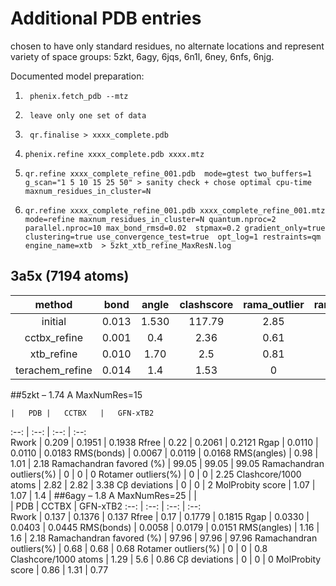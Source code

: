 # Additional PDB entries 
chosen to have only standard residues, no alternate locations and represent variety of space groups: 5zkt, 6agy, 6jqs, 6n1l, 6ney, 6nfs, 6njg.


Documented model preparation:

1.      phenix.fetch_pdb --mtz 

2.      leave only one set of data  

3.      qr.finalise > xxxx_complete.pdb

4.     phenix.refine xxxx_complete.pdb xxxx.mtz

5.     qr.refine xxxx_complete_refine_001.pdb  mode=gtest two_buffers=1 g_scan="1 5 10 15 25 50" > sanity check + chose optimal cpu-time maxnum_residues_in_cluster=N   

6.     qr.refine xxxx_complete_refine_001.pdb xxxx_complete_refine_001.mtz mode=refine maxnum_residues_in_cluster=N quantum.nproc=2 parallel.nproc=10 max_bond_rmsd=0.02  stpmax=0.2 gradient_only=true clustering=true use_convergence_test=true  opt_log=1 restraints=qm  engine_name=xtb  > 5zkt_xtb_refine_MaxResN.log   

## 3a5x (7194 atoms)
method         | bond   | angle |clashscore |rama_outlier| rama_favor|rotamer | CC_mask
:--:           | :--:   | :--:  |   :--:    |   :--:     |   :--:    |:--:    |:--:
initial        | 0.013  | 1.530 | 117.79    |   2.85     |   86.59   | 8.72   | 0.292
cctbx_refine   | 0.001  | 0.4   |  2.36     |   0.61     |   93.50   |  2.05  | 0.3025
xtb_refine     | 0.010  | 1.70  |  2.5      |   0.81     |   93.90   |  4.36  | 0.3050
terachem_refine| 0.014  | 1.4   |  1.53     |   0        |   96.75   |  4.62  | 0.3051

##5zkt – 1.74 A MaxNumRes=15	

	|	PDB	|	CCTBX	|	GFN-xTB2	
:--:   	|	:--:   	|	:--:   	|	:--:   
Rwork	|	0.209	|	0.1951	|	0.1938
Rfree	|	0.22	|	0.2061	|	0.2121
Rgap	|	0.0110	|	0.0110	|	0.0183
RMS(bonds)	|	0.0067	|	0.0119	|	0.0168
RMS(angles)	|	0.98	|	1.01	|	2.18
Ramachandran favored (%)	|	99.05	|	99.05	|	99.05
Ramachandran outliers(%)	|	0	|	0	|	0
Rotamer outliers(%)	|	0	|	0	|	2.25
Clashcore/1000 atoms	|	2.82	|	2.82	|	3.38
Cβ deviations	|	0	|	0	|	2
MolProbity score	|	1.07	|	1.07	|	1.4
	|	##6agy – 1.8 A  MaxNumRes=25	|		|	
	|	PDB	|	CCTBX	|	GFN-xTB2
:--:   	|	:--:   	|	:--:   	|	:--:   
Rwork	|	0.137	|	0.1376	|	0.137
Rfree	|	0.17	|	0.1779	|	0.1815
Rgap	|	0.0330	|	0.0403	|	0.0445
RMS(bonds)	|	0.0058	|	0.0179	|	0.0151
RMS(angles)	|	1.16	|	1.6	|	2.18
Ramachandran favored (%)	|	97.96	|	97.96	|	97.96
Ramachandran outliers(%)	|	0.68	|	0.68	|	0.68
Rotamer outliers(%)	|	0	|	0	|	0.8
Clashcore/1000 atoms	|	1.29	|	5.6	|	0.86
Cβ deviations	|	0	|	0	|	0
MolProbity score	|	0.86	|	1.31	|	0.77

